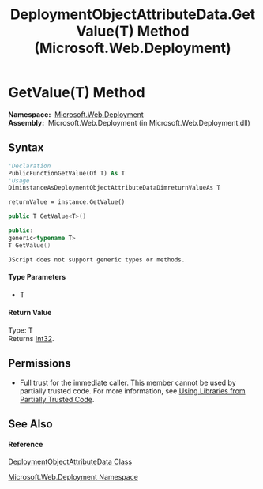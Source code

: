 ﻿---
title: DeploymentObjectAttributeData.GetValue(T) Method  (Microsoft.Web.Deployment)
TOCTitle: GetValue(T) Method
ms:assetid: M:Microsoft.Web.Deployment.DeploymentObjectAttributeData.GetValue``1
ms:mtpsurl: https://msdn.microsoft.com/en-us/library/Ee402823(v=VS.90)
ms:contentKeyID: 22754011
ms.date: 05/02/2012
mtps_version: v=VS.90
f1_keywords:
- Microsoft.Web.Deployment.DeploymentObjectAttributeData.GetValue``1
dev_langs:
- CSharp
- JScript
- VB
- c++
api_location:
- Microsoft.Web.Deployment.dll
api_name:
- Microsoft.Web.Deployment.DeploymentObjectAttributeData.GetValue
api_type:
- Managed
topic_type:
- apiref
- kbSyntax
product_family_name: VS
ROBOTS: INDEX,FOLLOW
---

# GetValue(T) Method

**Namespace:**  [Microsoft.Web.Deployment](microsoft-web-deployment-namespace.md)  
**Assembly:**  Microsoft.Web.Deployment (in Microsoft.Web.Deployment.dll)

## Syntax

``` vb
'Declaration
PublicFunctionGetValue(Of T) As T
'Usage
DiminstanceAsDeploymentObjectAttributeDataDimreturnValueAs T

returnValue = instance.GetValue()
```

``` csharp
public T GetValue<T>()
```

``` c++
public:
generic<typename T>
T GetValue()
```

``` jscript
JScript does not support generic types or methods.
```

#### Type Parameters

  - T  

#### Return Value

Type: T  
Returns [Int32](https://msdn.microsoft.com/en-us/library/td2s409d\(v=vs.90\)).  

## Permissions

  - Full trust for the immediate caller. This member cannot be used by partially trusted code. For more information, see [Using Libraries from Partially Trusted Code](https://msdn.microsoft.com/en-us/library/8skskf63\(v=vs.90\)).

## See Also

#### Reference

[DeploymentObjectAttributeData Class](deploymentobjectattributedata-class-microsoft-web-deployment.md)

[Microsoft.Web.Deployment Namespace](microsoft-web-deployment-namespace.md)

